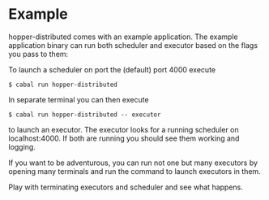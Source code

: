# Example 

hopper-distributed comes with an example application. The example application binary can run both scheduler 
and executor based on the flags you pass to them:

To launch a scheduler on port the (default) port 4000 execute

```
$ cabal run hopper-distributed
```

In separate terminal you can then execute 

```
$ cabal run hopper-distributed -- executor
```

to launch an executor. The executor looks for a running scheduler on
localhost:4000. If both are running you should see them working and 
logging.

If you want to be adventurous, you can run not one but many executors
by opening many terminals and run the command to launch executors in 
them.

Play with terminating executors and scheduler and see what happens.